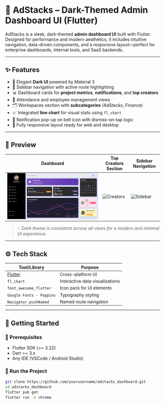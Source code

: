 # 🧭 AdStacks – Dark-Themed Admin Dashboard UI (Flutter)



AdStacks is a sleek, dark-themed **admin dashboard UI** built with Flutter. Designed for performance and modern aesthetics, it includes intuitive navigation, data-driven components, and a responsive layout—perfect for enterprise dashboards, internal tools, and SaaS backends.

---

## ✨ Features

- 🎨 Elegant **Dark UI** powered by Material 3
- 🧭 Sidebar navigation with active route highlighting
- 📊 Dashboard cards for **project metrics**, **notifications**, and **top creators**
- 📅 Attendance and employee management views
- 🗂️ Workspaces section with **subcategories** (AdStacks, Finance)
- 📈 Integrated **line chart** for visual stats using `fl_chart`
- 🔔 Notification pop-up on bell icon with dismiss-on-tap logic
- 🔁 Fully responsive layout ready for web and desktop

---

## 📸 Preview

| Dashboard             | Top Creators Section      | Sidebar Navigation      |
|-----------------------|---------------------------|--------------------------|
| ![Dashboard](Main.png) | ![Creators](screenshots/creators.png) | ![Sidebar](screenshots/sidebar.png) |

> 💡 *Dark theme is consistent across all views for a modern and minimal UI experience.*

---

## ⚙️ Tech Stack

| Tool/Library        | Purpose                     |
|---------------------|-----------------------------|
| [Flutter](https://flutter.dev) | Cross-platform UI |
| `fl_chart`          | Interactive data visualizations |
| `font_awesome_flutter` | Icon pack for UI elements |
| `Google Fonts - Poppins` | Typography styling |
| `Navigator.pushNamed` | Named route navigation |

---

## 🏁 Getting Started

### 🔧 Prerequisites

- Flutter SDK (>= 3.22)
- Dart >= 3.x
- Any IDE (VSCode / Android Studio)

### 🚀 Run the Project

```bash
git clone https://github.com/yourusername/adstacks_dashboard.git
cd adstacks_dashboard
flutter pub get
flutter run -d chrome
